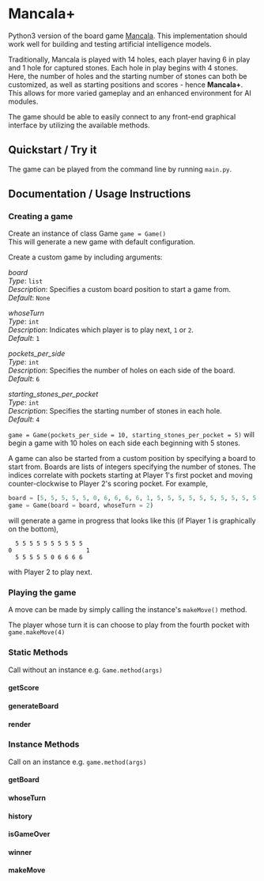 # Mancala+

Python3 version of the board game [Mancala](https://harriscenter.org/wp-content/uploads/2020/03/mancala_rules.pdf). This implementation should work well for building and testing artificial intelligence models.

Traditionally, Mancala is played with 14 holes, each player having 6 in play and 1 hole for captured stones. Each hole in play begins with 4 stones. Here, the number of holes and the starting number of stones can both be customized, as well as starting positions and scores - hence **Mancala+**. This allows for more varied gameplay and an enhanced environment for AI modules.

The game should be able to easily connect to any front-end graphical interface by utilizing the available methods.

## Quickstart / Try it

The game can be played from the command line by running `main.py`.

## Documentation / Usage Instructions

### Creating a game
Create an instance of class Game `game = Game()`  
This will generate a new game with default configuration.

Create a custom game by including arguments:

*board*  
*Type*: `list`  
*Description*: Specifies a custom board position to start a game from.  
*Default*: `None`

*whoseTurn*  
*Type*: `int`  
*Description*: Indicates which player is to play next, `1` or `2`.  
*Default*: `1`

*pockets_per_side*  
*Type*: `int`  
*Description*: Specifies the number of holes on each side of the board.  
*Default*: `6`

*starting_stones_per_pocket*  
*Type*: `int`  
*Description*: Specifies the starting number of stones in each hole.  
*Default*: `4`

`game = Game(pockets_per_side = 10, starting_stones_per_pocket = 5)` will begin a game with 10 holes on each side each beginning with 5 stones.

A game can also be started from a custom position by specifying a board to start from. Boards are lists of integers specifying the number of stones. The indices correlate with pockets starting at Player 1's first pocket and moving counter-clockwise to Player 2's scoring pocket. For example,
```python
board = [5, 5, 5, 5, 5, 0, 6, 6, 6, 6, 1, 5, 5, 5, 5, 5, 5, 5, 5, 5, 5, 0]
game = Game(board = board, whoseTurn = 2)
```
will generate a game in progress that looks like this (if Player 1 is graphically on the bottom),
```
  5 5 5 5 5 5 5 5 5 5
0                     1
  5 5 5 5 5 0 6 6 6 6
```
with Player 2 to play next.

### Playing the game

A move can be made by simply calling the instance's `makeMove()` method.

The player whose turn it is can choose to play from the fourth pocket with `game.makeMove(4)`

### Static Methods
Call without an instance e.g. `Game.method(args)`

#### getScore

#### generateBoard

#### render

### Instance Methods
Call on an instance e.g. `game.method(args)`

#### getBoard

#### whoseTurn

#### history

#### isGameOver

#### winner

#### makeMove